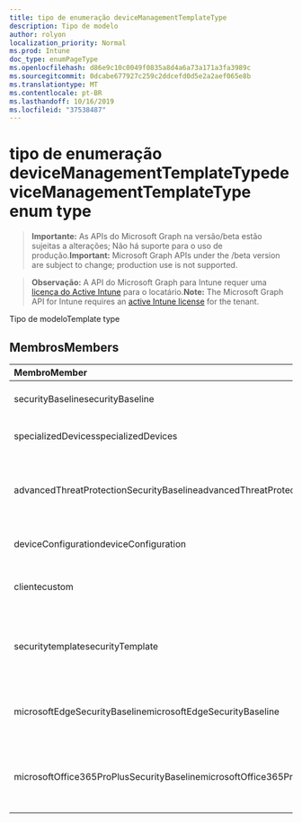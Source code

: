 ```yaml
---
title: tipo de enumeração deviceManagementTemplateType
description: Tipo de modelo
author: rolyon
localization_priority: Normal
ms.prod: Intune
doc_type: enumPageType
ms.openlocfilehash: d86e9c10c0049f0835a8d4a6a73a171a3fa3989c
ms.sourcegitcommit: 0dcabe677927c259c2ddcefd0d5e2a2aef065e8b
ms.translationtype: MT
ms.contentlocale: pt-BR
ms.lasthandoff: 10/16/2019
ms.locfileid: "37538487"
---
```

# <a name="devicemanagementtemplatetype-enum-type"></a><span data-ttu-id="fffde-103">tipo de enumeração deviceManagementTemplateType</span><span class="sxs-lookup"><span data-stu-id="fffde-103">deviceManagementTemplateType enum type</span></span>

> <span data-ttu-id="fffde-104">**Importante:** As APIs do Microsoft Graph na versão/beta estão sujeitas a alterações; Não há suporte para o uso de produção.</span><span class="sxs-lookup"><span data-stu-id="fffde-104">**Important:** Microsoft Graph APIs under the /beta version are subject to change; production use is not supported.</span></span>

> <span data-ttu-id="fffde-105">**Observação:** A API do Microsoft Graph para Intune requer uma [licença do Active Intune](https://go.microsoft.com/fwlink/?linkid=839381) para o locatário.</span><span class="sxs-lookup"><span data-stu-id="fffde-105">**Note:** The Microsoft Graph API for Intune requires an [active Intune license](https://go.microsoft.com/fwlink/?linkid=839381) for the tenant.</span></span>

<span data-ttu-id="fffde-106">Tipo de modelo</span><span class="sxs-lookup"><span data-stu-id="fffde-106">Template type</span></span>

## <a name="members"></a><span data-ttu-id="fffde-107">Membros</span><span class="sxs-lookup"><span data-stu-id="fffde-107">Members</span></span>
|<span data-ttu-id="fffde-108">Membro</span><span class="sxs-lookup"><span data-stu-id="fffde-108">Member</span></span>|<span data-ttu-id="fffde-109">Valor</span><span class="sxs-lookup"><span data-stu-id="fffde-109">Value</span></span>|<span data-ttu-id="fffde-110">Descrição</span><span class="sxs-lookup"><span data-stu-id="fffde-110">Description</span></span>|
|:---|:---|:---|
|<span data-ttu-id="fffde-111">securityBaseline</span><span class="sxs-lookup"><span data-stu-id="fffde-111">securityBaseline</span></span>|<span data-ttu-id="fffde-112">,0</span><span class="sxs-lookup"><span data-stu-id="fffde-112">0</span></span>|<span data-ttu-id="fffde-113">Modelo de linha da base de segurança</span><span class="sxs-lookup"><span data-stu-id="fffde-113">Security baseline template</span></span>|
|<span data-ttu-id="fffde-114">specializedDevices</span><span class="sxs-lookup"><span data-stu-id="fffde-114">specializedDevices</span></span>|<span data-ttu-id="fffde-115">1</span><span class="sxs-lookup"><span data-stu-id="fffde-115">1</span></span>|<span data-ttu-id="fffde-116">Modelo de dispositivos especializados</span><span class="sxs-lookup"><span data-stu-id="fffde-116">Specialized devices template</span></span>|
|<span data-ttu-id="fffde-117">advancedThreatProtectionSecurityBaseline</span><span class="sxs-lookup"><span data-stu-id="fffde-117">advancedThreatProtectionSecurityBaseline</span></span>|<span data-ttu-id="fffde-118">duas</span><span class="sxs-lookup"><span data-stu-id="fffde-118">2</span></span>|<span data-ttu-id="fffde-119">Modelo de linha de base de segurança avançada de proteção contra ameaças</span><span class="sxs-lookup"><span data-stu-id="fffde-119">Advanced Threat Protection security baseline template</span></span>|
|<span data-ttu-id="fffde-120">deviceConfiguration</span><span class="sxs-lookup"><span data-stu-id="fffde-120">deviceConfiguration</span></span>|<span data-ttu-id="fffde-121">3D</span><span class="sxs-lookup"><span data-stu-id="fffde-121">3</span></span>|<span data-ttu-id="fffde-122">Modelo de configuração de dispositivo</span><span class="sxs-lookup"><span data-stu-id="fffde-122">Device configuration template</span></span>|
|<span data-ttu-id="fffde-123">cliente</span><span class="sxs-lookup"><span data-stu-id="fffde-123">custom</span></span>|<span data-ttu-id="fffde-124">4 </span><span class="sxs-lookup"><span data-stu-id="fffde-124">4</span></span>|<span data-ttu-id="fffde-125">Modelo personalizado de administração personalizada</span><span class="sxs-lookup"><span data-stu-id="fffde-125">Custom admin defined template</span></span>|
|<span data-ttu-id="fffde-126">securitytemplate</span><span class="sxs-lookup"><span data-stu-id="fffde-126">securityTemplate</span></span>|<span data-ttu-id="fffde-127">5 </span><span class="sxs-lookup"><span data-stu-id="fffde-127">5</span></span>|<span data-ttu-id="fffde-128">Modelos contendo configurações específicas voltadas para segurança</span><span class="sxs-lookup"><span data-stu-id="fffde-128">Templates containing specific security focused settings</span></span>|
|<span data-ttu-id="fffde-129">microsoftEdgeSecurityBaseline</span><span class="sxs-lookup"><span data-stu-id="fffde-129">microsoftEdgeSecurityBaseline</span></span>|<span data-ttu-id="fffde-130">6 </span><span class="sxs-lookup"><span data-stu-id="fffde-130">6</span></span>|<span data-ttu-id="fffde-131">Modelo de linha de base de segurança do Microsoft Edge</span><span class="sxs-lookup"><span data-stu-id="fffde-131">Microsoft Edge security baseline template</span></span>|
|<span data-ttu-id="fffde-132">microsoftOffice365ProPlusSecurityBaseline</span><span class="sxs-lookup"><span data-stu-id="fffde-132">microsoftOffice365ProPlusSecurityBaseline</span></span>|<span data-ttu-id="fffde-133">7 </span><span class="sxs-lookup"><span data-stu-id="fffde-133">7</span></span>|<span data-ttu-id="fffde-134">Modelo de linha de base de segurança do Microsoft Office 365 ProPlus</span><span class="sxs-lookup"><span data-stu-id="fffde-134">Microsoft Office 365 ProPlus security baseline template</span></span>|



